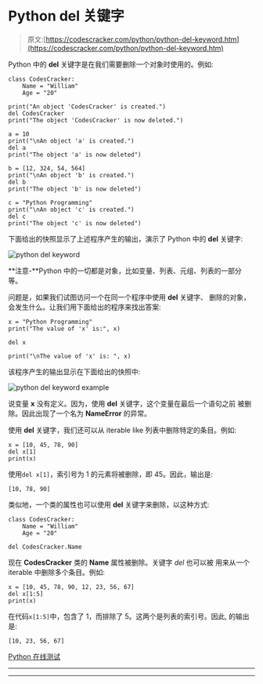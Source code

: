 # Python del 关键字

> 原文:[https://codescracker.com/python/python-del-keyword.htm](https://codescracker.com/python/python-del-keyword.htm)

Python 中的 **del** 关键字是在我们需要删除一个对象时使用的。例如:

```
class CodesCracker:
    Name = "William"
    Age = "20"

print("An object 'CodesCracker' is created.")
del CodesCracker
print("The object 'CodesCracker' is now deleted.")

a = 10
print("\nAn object 'a' is created.")
del a
print("The object 'a' is now deleted")

b = [12, 324, 54, 564]
print("\nAn object 'b' is created.")
del b
print("The object 'b' is now deleted")

c = "Python Programming"
print("\nAn object 'c' is created.")
del c
print("The object 'c' is now deleted")
```

下面给出的快照显示了上述程序产生的输出，演示了 Python 中的 **del** 关键字:

![python del keyword](../Images/8827737924365487c58455347f97ac60.png)

**注意-**Python 中的一切都是对象，比如变量、列表、元组、列表的一部分等。

问题是，如果我们试图访问一个在同一个程序中使用 **del** 关键字、 删除的对象，会发生什么。让我们用下面给出的程序来找出答案:

```
x = "Python Programming"
print("The value of 'x' is:", x)

del x

print("\nThe value of 'x' is: ", x)
```

该程序产生的输出显示在下面给出的快照中:

![python del keyword example](../Images/77f10fbf1d5c3cc060134930b419fe4f.png)

说变量 **x** 没有定义。因为，使用 **del** 关键字，这个变量在最后一个语句之前 被删除。因此出现了一个名为 **NameError** 的异常。

使用 **del** 关键字，我们还可以从 iterable like 列表中删除特定的条目。例如:

```
x = [10, 45, 78, 90]
del x[1]
print(x)
```

使用`del x[1]`，索引号为 1 的元素将被删除，即 45。因此，输出是:

```
[10, 78, 90]
```

类似地，一个类的属性也可以使用 **del** 关键字来删除，以这种方式:

```
class CodesCracker:
    Name = "William"
    Age = "20"

del CodesCracker.Name
```

现在 **CodesCracker** 类的 **Name** 属性被删除。关键字 *del* 也可以被 用来从一个 iterable 中删除多个条目。例如:

```
x = [10, 45, 78, 90, 12, 23, 56, 67]
del x[1:5]
print(x)
```

在代码`x[1:5]`中，包含了 1，而排除了 5。这两个是列表的索引号。因此, 的输出是:

```
[10, 23, 56, 67]
```

[Python 在线测试](/exam/showtest.php?subid=10)

* * *

* * *